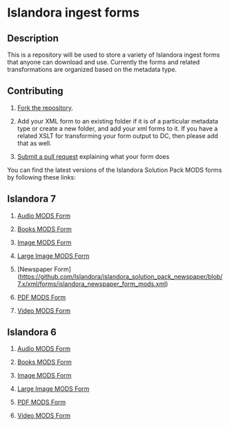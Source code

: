 # Islandora ingest forms

## Description

This is a repository will be used to store a variety of Islandora ingest forms that anyone can download and use. Currently the forms and related transformations are organized based on the metadata type.

## Contributing

1. [Fork the repository](https://help.github.com/articles/fork-a-repo).

2. Add your XML form to an existing folder if it is of a particular metadata type or create a new folder, and add your xml forms to it. If you have a related XSLT for transforming your form output to DC, then please add that as well.

3. [Submit a pull request](https://help.github.com/articles/creating-a-pull-request) explaining what your form does

You can find the latest versions of the Islandora Solution Pack MODS forms by following these links:

## Islandora 7

1. [Audio MODS Form](https://github.com/Islandora/islandora_solution_pack_audio/blob/7.x/xml/mods_audio.xml)

2. [Books MODS Form](https://github.com/Islandora/islandora_solution_pack_book/blob/7.x/xml/mods_book.xml)

3. [Image MODS Form](https://github.com/Islandora/islandora_solution_pack_image/blob/7.x/xml/mods_image.xml)

4. [Large Image MODS Form](https://github.com/Islandora/islandora_solution_pack_large_image/blob/7.x/xml/mods_large_image.xml)

5. [Newspaper Form] (https://github.com/Islandora/islandora_solution_pack_newspaper/blob/7.x/xml/forms/islandora_newspaper_form_mods.xml)

6. [PDF MODS Form](https://github.com/Islandora/islandora_solution_pack_pdf/blob/7.x/xml/mods_pdf.xml)

7. [Video MODS Form](https://github.com/Islandora/islandora_solution_pack_video/blob/7.x/install_files/MODS_VIDEO_FORM.xml)

## Islandora 6

1. [Audio MODS Form](https://github.com/Islandora/islandora_solution_pack_audio/blob/6.x/xml/mods_audio.xml)

2. [Books MODS Form](https://github.com/Islandora/islandora_solution_pack_book/blob/6.x/xml/mods_book.xml)

3. [Image MODS Form](https://github.com/Islandora/islandora_solution_pack_image/blob/6.x/xml/mods_image.xml)

4. [Large Image MODS Form](https://github.com/Islandora/islandora_solution_pack_large_image/blob/6.x/xml/mods_large_image.xml)

5. [PDF MODS Form](https://github.com/Islandora/islandora_solution_pack_pdf/blob/6.x/xml/mods_pdf.xml)

6. [Video MODS Form](https://github.com/Islandora/islandora_solution_pack_video/blob/6.x/install_files/MODS_VIDEO_FORM.xml)